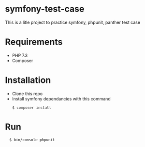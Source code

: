 # symfony-test-case
This is a litle project to practice symfony, phpunit, panther test case

# Requirements
  - PHP 7.3
  - Composer
 
 
# Installation
  - Clone this repo
  - Install symfony dependancies with this command
    ```shell
    $ composer install
    
# Run
  ```shell
    $ bin/console phpunit
